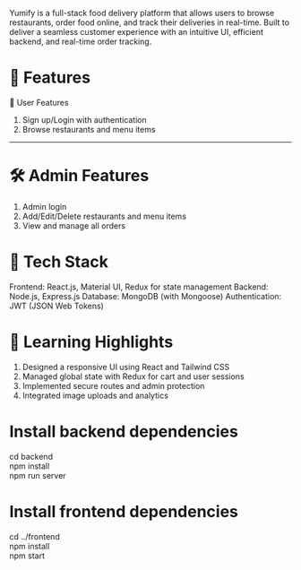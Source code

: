 Yumify is a full-stack food delivery platform that allows users to browse restaurants, order food online, and track their deliveries in real-time. Built to deliver a seamless customer experience with an intuitive UI, efficient backend, and real-time order tracking.

# 🚀 Features
👤 User Features
1. Sign up/Login with authentication
2. Browse restaurants and menu items
---

# 🛠️ Admin Features
1. Admin login
2. Add/Edit/Delete restaurants and menu items
3. View and manage all orders


# 📱 Tech Stack
Frontend: React.js, Material UI, Redux for state management
Backend: Node.js, Express.js
Database: MongoDB (with Mongoose)
Authentication: JWT (JSON Web Tokens)

# 🧠 Learning Highlights
1. Designed a responsive UI using React and Tailwind CSS
2. Managed global state with Redux for cart and user sessions
3. Implemented secure routes and admin protection
4. Integrated image uploads and analytics

# Install backend dependencies
cd backend
</br>
npm install
</br>
npm run server

# Install frontend dependencies
cd ../frontend
</br>
npm install
</br>
npm start
